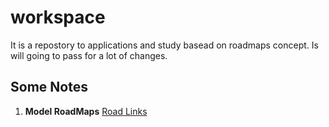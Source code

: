 # workspace
It is a  repostory to applications and study basead on roadmaps concept. Is will going to pass for a lot of changes.

##  Some Notes
1. **Model RoadMaps** [Road Links](/Writings/roadmapsLinks.md)


